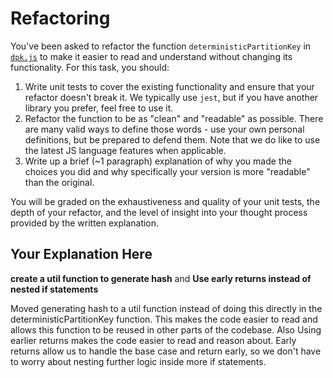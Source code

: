 # Refactoring

You've been asked to refactor the function `deterministicPartitionKey` in [`dpk.js`](dpk.js) to make it easier to read and understand without changing its functionality. For this task, you should:

1. Write unit tests to cover the existing functionality and ensure that your refactor doesn't break it. We typically use `jest`, but if you have another library you prefer, feel free to use it.
2. Refactor the function to be as "clean" and "readable" as possible. There are many valid ways to define those words - use your own personal definitions, but be prepared to defend them. Note that we do like to use the latest JS language features when applicable.
3. Write up a brief (~1 paragraph) explanation of why you made the choices you did and why specifically your version is more "readable" than the original.

You will be graded on the exhaustiveness and quality of your unit tests, the depth of your refactor, and the level of insight into your thought process provided by the written explanation.

## Your Explanation Here
**create a util function to generate hash** and **Use early returns instead of nested if statements** 

Moved generating hash to a util function instead of doing this directly in the deterministicPartitionKey function. This makes the code easier to read and allows this function to be reused in other parts of the codebase. Also Using earlier returns makes the code easier to read and reason about. Early returns allow us to handle the base case and return early, so we don't have to worry about nesting further logic inside more if statements.



